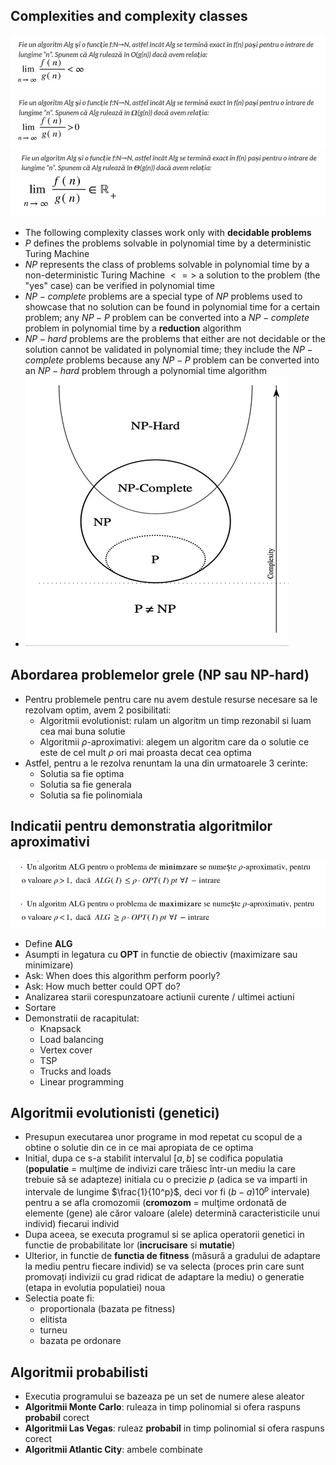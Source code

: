 ## Complexities and complexity classes
![Big O](./images/bigO.png)
![Big Omega](./images/bigOmega.png)
![Big Theta](./images/bigTheta.png)
- The following complexity classes work only with **decidable problems**
- $P$ defines the problems solvable in polynomial time by a deterministic Turing Machine
- $NP$ represents the class of problems solvable in polynomial time by a non-deterministic Turing Machine $<=>$ a solution to the problem (the "yes" case) can be verified in polynomial time
- $NP-complete$ problems are a special type of $NP$ problems used to showcase that no solution can be found in polynomial time for a certain problem; any $NP - P$ problem can be converted into a $NP-complete$ problem in polynomial time by a **reduction** algorithm
- $NP-hard$ problems are the problems that either are not decidable or the solution cannot be validated in polynomial time; they include the $NP - complete$ problems because any $NP - P$ problem can be converted into an $NP-hard$ problem through a polynomial time algorithm
- ![Complexity classes](./images/complexity_classes.png)

## Abordarea problemelor grele (NP sau NP-hard)
- Pentru problemele pentru care nu avem destule resurse necesare sa le rezolvam optim, avem 2 posibilitati:
  - Algoritmii evolutionist: rulam un algoritm un timp rezonabil si luam cea mai buna solutie
  - Algoritmii $\rho$-aproximativi: alegem un algoritm care da o solutie ce este de cel mult $\rho$ ori mai proasta decat cea optima
- Astfel, pentru a le rezolva renuntam la una din urmatoarele 3 cerinte:
  - Solutia sa fie optima
  - Solutia sa fie generala
  - Solutia sa fie polinomiala

## Indicatii pentru demonstratia algoritmilor aproximativi
![](./images/aproximative_algorithms.png)
- Define **ALG**
- Asumpti in legatura cu **OPT** in functie de obiectiv (maximizare sau minimizare)
- Ask: When does this algorithm perform poorly?
- Ask: How much better could OPT do?
- Analizarea starii corespunzatoare actiunii curente / ultimei actiuni
- Sortare
- Demonstratii de racapitulat:
  - Knapsack
  - Load balancing
  - Vertex cover
  - TSP
  - Trucks and loads
  - Linear programming

## Algoritmii evolutionisti (genetici)
- Presupun executarea unor programe in mod repetat cu scopul de a obtine o solutie din ce in ce mai apropiata de ce optima
- Initial, dupa ce s-a stabilit intervalul $[a, b]$ se codifica populatia (**populatie** = mulţime de indivizi care trăiesc într-un mediu la care trebuie să se adapteze) initiala cu o precizie $p$ (adica se va imparti in intervale de lungime $\frac{1}{10^p}$, deci vor fi $(b - a)10^p$ intervale) pentru a se afla cromozomii (**cromozom** = mulţime ordonată de elemente (gene) ale căror valoare (alele) determină caracteristicile unui individ) fiecarui individ
- Dupa aceea, se executa programul si se aplica operatorii genetici in functie de probabilitate lor (**incrucisare** si **mutatie**)
- Ulterior, in functie de **functia de fitness** (măsură a gradului de adaptare la mediu pentru fiecare individ) se va selecta (proces prin care sunt promovați indivizii cu grad ridicat de adaptare la mediu) o generatie (etapa in evolutia populatiei) noua
- Selectia poate fi:
  - proportionala (bazata pe fitness)
  - elitista
  - turneu
  - bazata pe ordonare

## Algoritmii probabilisti
- Executia programului se bazeaza pe un set de numere alese aleator
- **Algoritmii Monte Carlo**: ruleaza in timp polinomial si ofera raspuns **probabil** corect
- **Algoritmii Las Vegas**: ruleaz **probabil** in timp polinomial si ofera raspuns corect
- **Algoritmii Atlantic City**: ambele combinate
